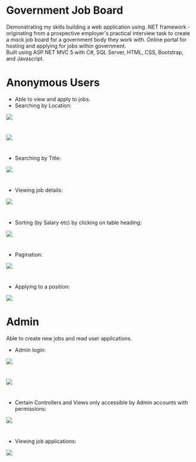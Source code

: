 # Government Job Board
Demonstrating my skills building a web application using .NET framework - originating from a prospective employer's practical interview task to create a mock job board for a government body they work with.
Online portal for hosting and applying for jobs within government.<br>
Built using ASP.NET MVC 5 with C#, SQL Server, HTML, CSS, Bootstrap, and Javascript.


# Anonymous Users

- Able to view and apply to jobs.
- Searching by Location:

<img src="https://raw.githubusercontent.com/nicholas-penney/GovernmentJobBoard/master/Asset/HomeSearch.jpg">

# 

<img src="https://raw.githubusercontent.com/nicholas-penney/GovernmentJobBoard/master/Asset/LocationSearch.jpg">

# 

- Searching by Title:

<img src="https://raw.githubusercontent.com/nicholas-penney/GovernmentJobBoard/master/Asset/JobSearch.jpg">

# 

- Viewing job details:

<img src="https://raw.githubusercontent.com/nicholas-penney/GovernmentJobBoard/master/Asset/JobDetails.jpg">

# 

- Sorting (by Salary etc) by clicking on table heading:

<img src="https://raw.githubusercontent.com/nicholas-penney/GovernmentJobBoard/master/Asset/Sorting.jpg">

# 

- Pagination:

<img src="https://raw.githubusercontent.com/nicholas-penney/GovernmentJobBoard/master/Asset/Pagination.jpg">

# 

- Applying to a position:

<img src="https://raw.githubusercontent.com/nicholas-penney/GovernmentJobBoard/master/Asset/Applying.jpg">

# 

# Admin
Able to create new jobs and read user applications.

- Admin login:

<img src="https://raw.githubusercontent.com/nicholas-penney/GovernmentJobBoard/master/Asset/Login.jpg">

# 

<img src="https://raw.githubusercontent.com/nicholas-penney/GovernmentJobBoard/master/Asset/AdminHome.jpg">

# 

- Certain Controllers and Views only accessible by Admin accounts with permissions:

<img src="https://raw.githubusercontent.com/nicholas-penney/GovernmentJobBoard/master/Asset/AdminCreate.jpg">

# 

- Viewing job applications:

<img src="https://raw.githubusercontent.com/nicholas-penney/GovernmentJobBoard/master/Asset/AdminApplicants.jpg">

